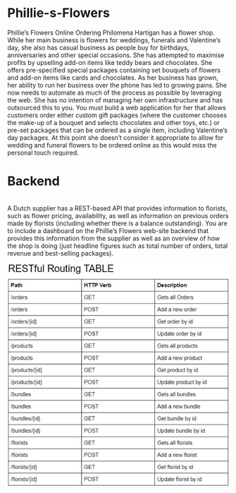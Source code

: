 # Phillie-s-Flowers
Phillie’s Flowers Online Ordering Philomena Hartigan has a flower shop. While her main business is flowers for weddings, funerals and Valentine’s day, she also has casual business as people buy for birthdays, anniversaries and other special occasions. She has attempted to maximise profits by upselling add-on items like teddy bears and chocolates. She offers pre-specified special packages containing set bouquets of flowers and add-on items like cards and chocolates. As her business has grown, her ability to run her business over the phone has led to growing pains. She now needs to automate as much of the process as possible by leveraging the web. She has no intention of managing her own infrastructure and has outsourced this to you. You must build a web application for her that allows customers order either custom gift packages (where the customer chooses the make-up of a bouquet and selects chocolates and other toys, etc.) or pre-set packages that can be ordered as a single item, including Valentine’s day packages. At this point she doesn’t consider it appropriate to allow for wedding and funeral flowers to be ordered online as this would miss the personal touch required.
<br />
# Backend
<br />
A Dutch supplier has a REST-based API that provides information to florists, such as flower
pricing, availability, as well as information on previous orders made by florists (including
whether there is a balance outstanding). You are to include a dashboard on the Phillie’s
Flowers web-site backend that provides this information from the supplier as well as an
overview of how the shop is doing (just headline figures such as total number of orders, total
revenue and best-selling packages).

![Routing Table](https://github.com/vilius-valiusis/Phillie-s-Flowers/blob/API/Capture.JPG)
